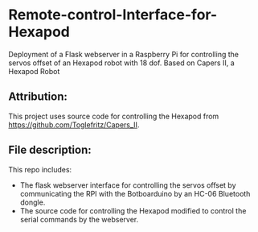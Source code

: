 # Remote-control-Interface-for-Hexapod
Deployment of a Flask webserver in a Raspberry Pi for controlling the servos offset of an Hexapod robot with 18 dof. Based on Capers II, a Hexapod Robot

## Attribution:
This project uses source code for controlling the Hexapod from https://github.com/Toglefritz/Capers_II.

## File description:
This repo includes:
* The flask webserver interface for controlling the servos offset by communicating the RPI with the Botboarduino by an HC-06 Bluetooth dongle.
* The source code for controlling the Hexapod modified to control the serial commands by the webserver.